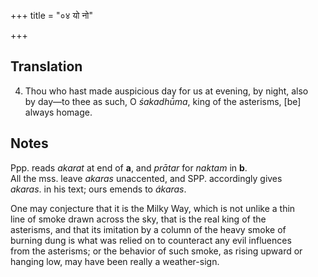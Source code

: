 +++
title = "०४ यो नो"

+++
## Translation
4. Thou who hast made auspicious day for us at evening, by night, also  
by day—to thee as such, O *śakadhū́ma*, king of the asterisms, \[be\]  
always homage.

## Notes
Ppp. reads *akarat* at end of **a**, and *prātar* for *naktam* in **b**.  
All the mss. leave *akaras* unaccented, and SPP. accordingly gives  
*akaras*. in his text; ours emends to *ákaras*.  
  
One may conjecture that it is the Milky Way, which is not unlike a thin  
line of smoke drawn across the sky, that is the real king of the  
asterisms, and that its imitation by a column of the heavy smoke of  
burning dung is what was relied on to counteract any evil influences  
from the asterisms; or the behavior of such smoke, as rising upward or  
hanging low, may have been really a weather-sign.
